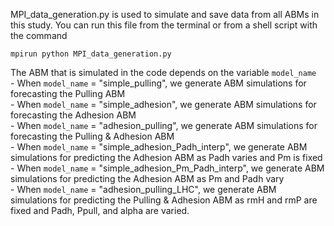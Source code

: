 MPI_data_generation.py is used to simulate and save data from all ABMs in this study. You can run this file from the terminal or
from a shell script with the command

```
mpirun python MPI_data_generation.py
```

The ABM that is simulated in the code depends on the variable `model_name`<br>
    - When `model_name` = "simple_pulling", we generate ABM simulations for forecasting the Pulling ABM<br>
    - When `model_name` = "simple_adhesion", we generate ABM simulations for forecasting the Adhesion ABM<br>
    - When `model_name` = "adhesion_pulling", we generate ABM simulations for forecasting the Pulling & Adhesion ABM<br>
    - When `model_name` = "simple_adhesion_Padh_interp", we generate ABM simulations for predicting the Adhesion ABM as Padh varies and Pm is fixed<br>
    - When `model_name` = "simple_adhesion_Pm_Padh_interp", we generate ABM simulations for predicting the Adhesion ABM as Pm and Padh vary<br>
    - When `model_name` = "adhesion_pulling_LHC", we generate ABM simulations for predicting the Pulling & Adhesion ABM as rmH and rmP are fixed and Padh, Ppull, and alpha are varied.